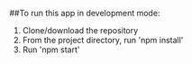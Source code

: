 ##To run this app in development mode:

1. Clone/download the repository
2. From the project directory, run 'npm install'
3. Run 'npm start'

